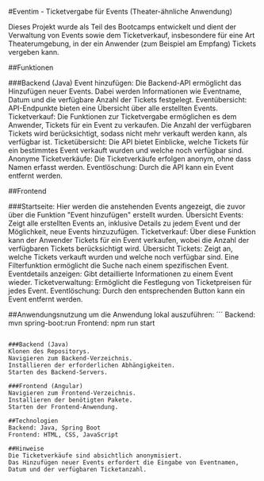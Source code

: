 #Eventim - Ticketvergabe für Events (Theater-ähnliche Anwendung)

Dieses Projekt wurde als Teil des Bootcamps entwickelt und dient der Verwaltung von Events sowie dem Ticketverkauf,
insbesondere für eine Art Theaterumgebung, in der ein Anwender (zum Beispiel am Empfang) Tickets vergeben kann.

##Funktionen

###Backend (Java)
Event hinzufügen: Die Backend-API ermöglicht das Hinzufügen neuer Events. Dabei werden Informationen wie Eventname,
Datum und die verfügbare Anzahl der Tickets festgelegt.
Eventübersicht: 
API-Endpunkte bieten eine Übersicht über alle erstellten Events.
Ticketverkauf:
Die Funktionen zur Ticketvergabe ermöglichen es dem Anwender, 
Tickets für ein Event zu verkaufen. Die Anzahl der verfügbaren Tickets wird berücksichtigt, 
sodass nicht mehr verkauft werden kann, als verfügbar ist.
Ticketübersicht: 
Die API bietet Einblicke, welche Tickets für ein bestimmtes Event verkauft wurden und welche noch verfügbar sind.
Anonyme Ticketverkäufe: 
Die Ticketverkäufe erfolgen anonym, ohne dass Namen erfasst werden.
Eventlöschung: Durch die API kann ein Event entfernt werden.

##Frontend

###Startseite: 
Hier werden die anstehenden Events angezeigt, die zuvor über die Funktion "Event hinzufügen" erstellt wurden.
Übersicht Events: 
Zeigt alle erstellten Events an, inklusive Details zu jedem Event und der Möglichkeit, neue Events hinzuzufügen.
Ticketverkauf:
Über diese Funktion kann der Anwender Tickets für ein Event verkaufen, wobei die Anzahl der verfügbaren Tickets berücksichtigt wird.
Übersicht Tickets:
Zeigt an, welche Tickets verkauft wurden und welche noch verfügbar sind. 
Eine Filterfunktion ermöglicht die Suche nach einem spezifischen Event.
Eventdetails anzeigen: 
Gibt detaillierte Informationen zu einem Event wieder.
Ticketverwaltung:
Ermöglicht die Festlegung von Ticketpreisen für jedes Event.
Eventlöschung:
Durch den entsprechenden Button kann ein Event entfernt werden.

##Anwendungsnutzung
um die Anwendung lokal auszuführen:
´´´
Backend: mvn spring-boot:run
Frontend: npm run start
```

###Backend (Java)
Klonen des Repositorys.
Navigieren zum Backend-Verzeichnis.
Installieren der erforderlichen Abhängigkeiten.
Starten des Backend-Servers.

###Frontend (Angular)
Navigieren zum Frontend-Verzeichnis.
Installieren der benötigten Pakete.
Starten der Frontend-Anwendung.

##Technologien
Backend: Java, Spring Boot
Frontend: HTML, CSS, JavaScript 

##Hinweise
Die Ticketverkäufe sind absichtlich anonymisiert.
Das Hinzufügen neuer Events erfordert die Eingabe von Eventnamen, Datum und der verfügbaren Ticketanzahl.
